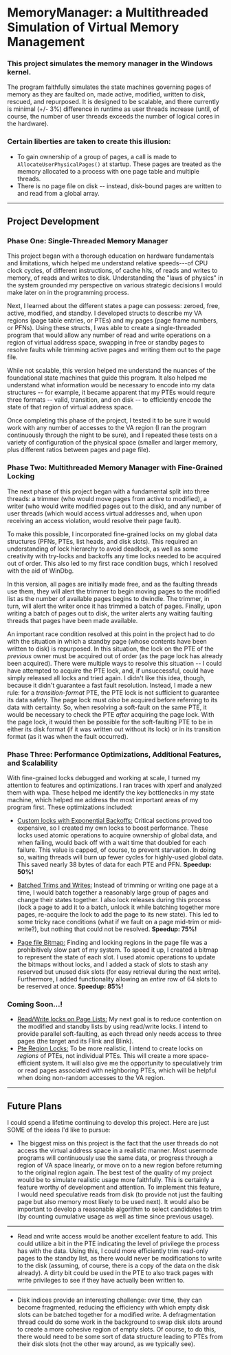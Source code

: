 # MemoryManager: a Multithreaded Simulation of Virtual Memory Management
### This project simulates the memory manager in the Windows kernel.
The program faithfully simulates the state machines governing pages of memory
as they are faulted on, made active, modified, written to disk, rescued, and
repurposed. It is designed to be scalable, and there currently is  minimal (+/- 3%)
difference in runtime as user threads increase (until, of course, the number of
user threads exceeds the number of logical cores in the hardware).

### Certain liberties are taken to create this illusion:
- To gain ownership of a group of pages, a call is made to
`AllocateUserPhysicalPages()` at startup. These pages are treated as the
memory allocated to a process with one page table and multiple threads.
- There is no page file on disk -- instead, disk-bound pages are written
to and read from a global array.
---
## Project Development

### Phase One: Single-Threaded Memory Manager
This project began with a thorough education on hardware fundamentals and limitations,
which helped me understand relative speeds---of CPU clock cycles, of different instructions,
of cache hits, of reads and writes to memory, of reads and writes to disk. Understanding
the "laws of physics" in the system grounded my perspective on various strategic
decisions I would make later on in the programming process.

Next, I learned about the different states a page can possess: zeroed, free, active,
modified, and standby. I developed structs to describe my VA regions (page table entries,
or PTEs) and my pages (page frame numbers, or PFNs). Using these structs, I was able
to create a single-threaded program that would allow any number of read and write operations
on a region of virtual address space, swapping in free or standby pages to resolve faults while
trimming active pages and writing them out to the page file.

While not scalable, this version helped me understand the nuances of the foundational
state machines that guide this program. It also helped me understand what information
would be necessary to encode into my data structures -- for example, it became apparent
that my PTEs would requre three formats -- valid, transition, and on disk -- to 
efficiently encode the state of that region of virtual address space.

Once completing this phase of the project, I tested it to be sure it would work with any
number of accesses to the VA region (I ran the program continuously through the night 
to be sure), and I repeated these tests on a variety of configuration of the physical
space (smaller and larger memory, plus different ratios between pages and page file).

### Phase Two: Multithreaded Memory Manager with Fine-Grained Locking 
The next phase of this project began with a fundamental split into three threads: a trimmer
 (who would move pages from active to modified), a writer (who would write modified pages
out to the disk), and any number of user threads (which would access virtual addresses and,
when upon receiving an access violation, would resolve their page fault).

To make this possible, I incorporated fine-grained locks on my global data structures (PFNs,
PTEs, list heads, and disk slots). This required an understanding of lock hierarchy to avoid
deadlock, as well as some creativity with try-locks and backoffs any time locks needed to be
acquired out of order. This also led to my first race condition bugs, which I resolved with
the aid of WinDbg.

In this version, all pages are initially made free, and as the faulting threads use them, they
will alert the trimmer to begin moving pages to the modified list as the number of available pages
begins to dwindle. The trimmer, in turn, will alert the writer once it has trimmed a batch of pages.
Finally, upon writing a batch of pages out to disk, the writer alerts any waiting faulting threads
that pages have been made available.

An important race condition resolved at this point in the project had to do with the situation in
which a standby page (whose contents have been written to disk) is repurposed. In this situation,
the lock on the PTE of the *previous* owner must be acquired out of order (as the page lock has
already been acquired). There were multiple ways to resolve this situation -- I could have attempted
to acquire the PTE lock, and, if unsuccessful, could have simply released all locks and tried again.
I didn't like this idea, though, because it didn't guarantee a fast fault resolution. Instead,
I made a new rule: for a *transition-format* PTE, the PTE lock is not sufficient to guarantee its
data safety. The page lock must *also* be acquired before referring to its data with certainty.
So, when resolving a soft-fault on the same PTE, it would be necessary to check the PTE *after* acquiring
the page lock. With the page lock, it would then be possible for the soft-faulting PTE to be in
either its disk format (if it was written out without its lock) or in its transition format (as
it was when the fault occurred).

### Phase Three: Performance Optimizations, Additional Features, and Scalability
With fine-grained locks debugged and working at scale, I turned my attention to features and
optimizations. I ran traces with xperf and analyzed them with wpa. These helped me identify
the key bottlenecks in my state machine, which helped me address the most important areas
of my program first. These optimizations included:
- <u>Custom locks with Exponential Backoffs:</u> Critical sections proved too expensive, so
  I created my own locks to boost performance. These locks used atomic operations to acquire ownership
  of global data, and when failing, would back off with a wait time that doubled for each failure.
  This value is capped, of course, to prevent starvation. In doing so, waiting threads will burn up
  fewer cycles for highly-used global data. This saved nearly 38 bytes of data for each PTE and PFN.
  **Speedup: 50%!**


- <u>Batched Trims and Writes:</u> Instead of trimming or writing one page at a time, I would
batch together a reasonably large group of pages and change their states together. I also
lock releases during this process (lock a page to add it to a batch, unlock it while batching
together more pages, re-acquire the lock to add the page to its new state). This led to some
tricky race conditions (what if we fault on a page mid-trim or mid-write?), but nothing that
could not be resolved. **Speedup: 75%!**


- <u>Page file Bitmap:</u> Finding and locking regions in the page file was a prohibitively
slow part of my system. To speed it up, I created a bitmap to represent the state of each slot.
I used atomic operations to update the bitmaps without locks, and I added a stack of slots to
stash any reserved but unused disk slots (for easy retrieval during the next write). Furthermore,
I added functionality allowing an *entire* row of 64 slots to be reserved at once.
**Speedup: 85%!**

### Coming Soon...!
- <u>Read/Write locks on Page Lists:</u> My next goal is to reduce contention on the modified and
standby lists by using read/write locks. I intend to provide parallel soft-faulting, as each thread
only needs access to three pages (the target and its Flink and Blink).
- <u>Pte Region Locks:</u> To be more realistic, I intend to create locks on *regions* of PTEs, not individual PTEs.
This will create a more space-efficient system. It will also give me the opportunity to speculatively
trim or read pages associated with neighboring PTEs, which will be helpful when doing non-random
accesses to the VA region.

---
## Future Plans
I could spend a lifetime continuing to develop this project. Here are just SOME of
the ideas I'd like to pursue:
- The biggest miss on this project is the fact that the user threads do not access
the virtual address space in a realistic manner. Most usermode programs will
continuously use the same data, or progress through a region of VA space linearly,
or move on to a new region before returning to the original region again. The
best test of the quality of my project would be to simulate realistic usage more
faithfully. This is certainly a feature worthy of development and attention. To implement
this feature, I would need speculative reads from disk (to provide not just the faulting
page but also memory most likely to be used next). It would also be important to
develop a reasonable algorithm to  select candidates to trim (by counting cumulative usage as well
as time since previous usage).
---
- Read and write access would be another excellent feature to add. This could utilize
a bit in the PTE indicating the level of privilege the process has with the data.
Using this, I could more efficiently trim read-only pages to the standby list,
as there would never be modifications to write to the disk (assuming, of course,
there is a copy of the data on the disk already). A dirty bit could be used in the PTE
to also track pages with write privileges to see if they have actually been written to. 
---
- Disk indices provide an interesting challenge: over time, they can become fragmented, 
reducing the efficiency with which empty disk slots can be batched together for a
modified write. A defragmentation thread could do some work in the background to
swap disk slots around to create a more cohesive region of empty slots. Of course,
to do this, there would need to be some sort of data structure leading to PTEs from
their disk slots (not the other way around, as we typically see).